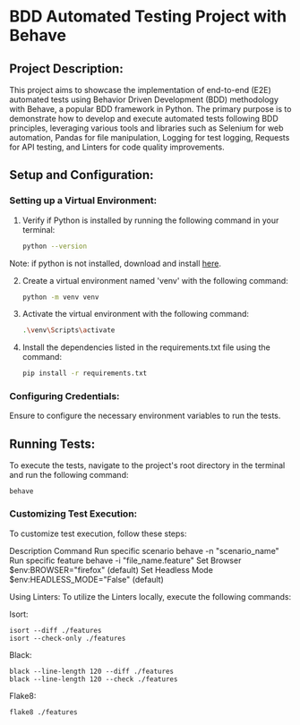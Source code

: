 # BDD Automated Testing Project with Behave

## Project Description:

This project aims to showcase the implementation of end-to-end (E2E) automated tests using Behavior Driven Development (BDD) methodology with Behave, a popular BDD framework in Python. The primary purpose is to demonstrate how to develop and execute automated tests following BDD principles, leveraging various tools and libraries such as Selenium for web automation, Pandas for file manipulation, Logging for test logging, Requests for API testing, and Linters for code quality improvements.

## Setup and Configuration:

### Setting up a Virtual Environment:

1. Verify if Python is installed by running the following command in your terminal:
    ```bash
    python --version

Note: if python is not installed, download and install [here](https://www.python.org/downloads/).

2. Create a virtual environment named 'venv' with the following command:
    ```bash
    python -m venv venv


4. Activate the virtual environment with the following command:
    ```bash
    .\venv\Scripts\activate

5. Install the dependencies listed in the requirements.txt file using the command:
    ```bash
    pip install -r requirements.txt

### Configuring Credentials:
Ensure to configure the necessary environment variables to run the tests.

## Running Tests:
To execute the tests, navigate to the project's root directory in the terminal and run the following command:

    behave

### Customizing Test Execution:
To customize test execution, follow these steps:

Description	Command
Run specific scenario	behave -n "scenario_name"
Run specific feature	behave -i "file_name.feature"
Set Browser	$env:BROWSER="firefox" (default)
Set Headless Mode	$env:HEADLESS_MODE="False" (default)


Using Linters:
To utilize the Linters locally, execute the following commands:

Isort:

    isort --diff ./features
    isort --check-only ./features

Black:    

    black --line-length 120 --diff ./features
    black --line-length 120 --check ./features
    
Flake8:

    flake8 ./features
